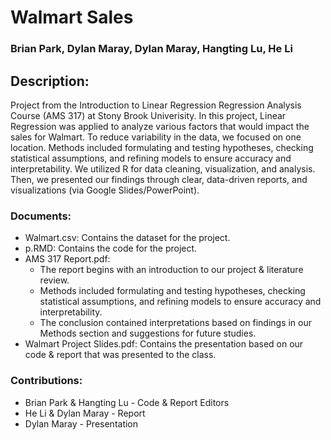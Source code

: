 # Walmart Sales
### Brian Park, Dylan Maray, Dylan Maray, Hangting Lu, He Li

## Description:
Project from the Introduction to Linear Regression Regression Analysis Course (AMS 317) at Stony Brook Univerisity. In this project, Linear Regression was applied to analyze various factors that would impact the sales for Walmart. To reduce variability in the data, we focused on one location. Methods included formulating and testing hypotheses, checking statistical assumptions, and refining models to ensure accuracy and interpretability. We utilized R for data cleaning, visualization, and analysis. Then, we presented our findings through clear, data-driven reports, and visualizations (via Google Slides/PowerPoint).

### Documents:
* Walmart.csv: Contains the dataset for the project.
* p.RMD: Contains the code for the project.
* AMS 317 Report.pdf:
  - The report begins with an introduction to our project & literature review.
  - Methods included formulating and testing hypotheses, checking statistical assumptions, and refining models to ensure accuracy and interpretability.
  - The conclusion contained interpretations based on findings in our Methods section and suggestions for future studies.
* Walmart Project Slides.pdf: Contains the presentation based on our code & report that was presented to the class.

### Contributions: 
* Brian Park & Hangting Lu - Code & Report Editors
* He Li & Dylan Maray - Report
* Dylan Maray - Presentation  


